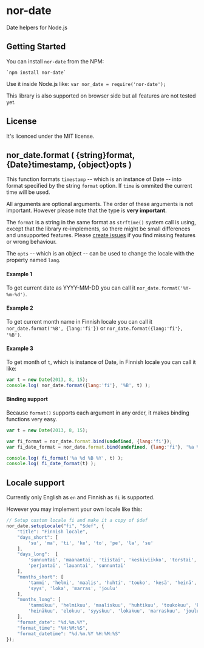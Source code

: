 nor-date
========

Date helpers for Node.js

Getting Started
---------------

You can install `nor-date` from the NPM:

	`npm install nor-date`

Use it inside Node.js like: `var nor_date = require('nor-date');`

This library is also supported on browser side but all features are not tested 
yet.

License
-------

It's licenced under the MIT license.

nor_date.format ( {string}format, {Date}timestamp, {object}opts )
---------------------------------------------------------

This function formats `timestamp` -- which is an instance of Date -- into 
format specified by the string `format` option. If `time` is ommited the 
current time will be used.

All arguments are optional arguments. The order of these arguments is not 
important. However please note that the type is **very important**.

The `format` is a string in the same format as `strftime()` system call is 
using, except that the library re-implements, so there might be small 
differences and unsupported features. Please 
[create issues](https://github.com/Sendanor/nor-date/issues/new) if you find 
missing features or wrong behaviour.

The `opts` -- which is an object -- can be used to change the locale with 
the property named `lang`.

#### Example 1

To get current date as YYYY-MM-DD you can call it 
`nor_date.format('%Y-%m-%d')`.

#### Example 2

To get current month name in Finnish locale you can call it 
`nor_date.format('%B', {lang:'fi'})` or 
`nor_date.format({lang:'fi'}, '%B')`.

#### Example 3

To get month of `t`, which is instance of Date, in Finnish locale you can call 
it like:

```javascript
var t = new Date(2013, 8, 15);
console.log( nor_date.format({lang:'fi'}, '%B', t) );
```

#### Binding support

Because `format()` supports each argument in any order, it makes binding 
functions very easy.

```javascript
var t = new Date(2013, 8, 15);

var fi_format = nor_date.format.bind(undefined, {lang:'fi'});
var fi_date_format = nor_date.format.bind(undefined, {lang:'fi'}, '%a %d %B %Y');

console.log( fi_format('%a %d %B %Y', t) );
console.log( fi_date_format(t) );
```

Locale support
--------------

Currently only English as `en` and Finnish as `fi` is supported.

However you may implement your own locale like this:

```javascript
// Setup custom locale fi and make it a copy of $def
nor_date.setupLocale("fi", "$def", {
    "title": "Finnish locale",
    "days_short": [
        'su', 'ma', 'ti', 'ke', 'to', 'pe', 'la', 'su'
    ],
    "days_long":  [
        'sunnuntai', 'maanantai', 'tiistai', 'keskiviikko', 'torstai', 
		'perjantai', 'lauantai', 'sunnuntai'
    ],
    "months_short": [
        'tammi', 'helmi', 'maalis', 'huhti', 'touko', 'kesä', 'heinä', 'elo', 
		'syys', 'loka', 'marras', 'joulu'
    ],
    "months_long": [
        'tammikuu', 'helmikuu', 'maaliskuu', 'huhtikuu', 'toukokuu', 'kesäkuu', 
		'heinäkuu', 'elokuu', 'syyskuu', 'lokakuu', 'marraskuu', 'joulukuu'
    ],
    "format_date": "%d.%m.%Y",
    "format_time": "%H:%M:%S",
    "format_datetime": "%d.%m.%Y %H:%M:%S"
});
```

